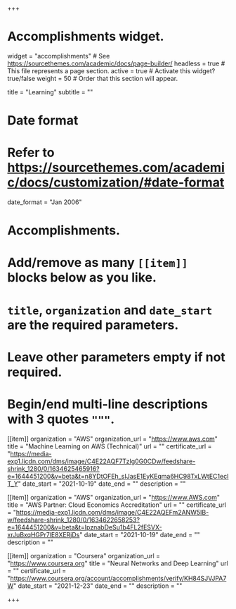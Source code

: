 +++
# Accomplishments widget.
widget = "accomplishments"  # See https://sourcethemes.com/academic/docs/page-builder/
headless = true  # This file represents a page section.
active = true  # Activate this widget? true/false
weight = 50  # Order that this section will appear.

title = "Learning"
subtitle = ""

# Date format
#   Refer to https://sourcethemes.com/academic/docs/customization/#date-format
date_format = "Jan 2006"

# Accomplishments.
#   Add/remove as many `[[item]]` blocks below as you like.
#   `title`, `organization` and `date_start` are the required parameters.
#   Leave other parameters empty if not required.
#   Begin/end multi-line descriptions with 3 quotes `"""`.

[[item]]
  organization = "AWS"
  organization_url = "https://www.aws.com"
  title = "Machine Learning on AWS (Technical)"
  url = ""
  certificate_url = "https://media-exp1.licdn.com/dms/image/C4E22AQF7TzIg0G0CDw/feedshare-shrink_1280/0/1634625465916?e=1644451200&v=beta&t=n8YDtOFEh_sIJasE1EyKEqma6HC98TxLWtEC1ecIT_Y"
  date_start = "2021-10-19"
  date_end = ""
  description = ""

[[item]]
  organization = "AWS"
  organization_url = "https://www.AWS.com"
  title = "AWS Partner: Cloud Economics Accreditation"
  url = ""
  certificate_url = "https://media-exp1.licdn.com/dms/image/C4E22AQEFm2ANW5IB-w/feedshare-shrink_1280/0/1634622658253?e=1644451200&v=beta&t=IpznabDeSu1b4FL2fESVX-xrJuBxqHGPr7lE8XERjDs"
  date_start = "2021-10-19"
  date_end = ""
  description = ""
  
[[item]]
  organization = "Coursera"
  organization_url = "https://www.coursera.org"
  title = "Neural Networks and Deep Learning"
  url = ""
  certificate_url = "https://www.coursera.org/account/accomplishments/verify/KH84SJVJPA7W"
  date_start = "2021-12-23"
  date_end = ""
  description = ""

+++
